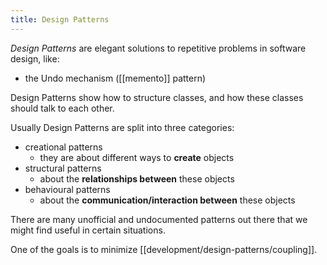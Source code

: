 ```yaml
---
title: Design Patterns
---
```


_Design Patterns_ are elegant solutions to repetitive problems in software design, like:

- the Undo mechanism ([[memento]] pattern)

Design Patterns show how to structure classes, and how these classes should talk to each other.

Usually Design Patterns are split into three categories:

- creational patterns
  - they are about different ways to **create** objects
- structural patterns
  - about the **relationships between** these objects
- behavioural patterns
  - about the **communication/interaction between** these objects

There are many unofficial and undocumented patterns out there that we might find useful in certain situations.

One of the goals is to minimize [[development/design-patterns/coupling]].
